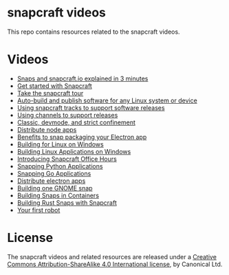 # snapcraft videos

This repo contains resources related to the snapcraft videos.

# Videos

  * [Snaps and snapcraft.io explained in 3 minutes](snap_and_snapcraft_explained)
  * [Get started with Snapcraft](get_started_with_snapcraft)
  * [Take the snapcraft tour](tour)
  * [Auto-build and publish software for any Linux system or device](autobuild_and_publish)
  * [Using snapcraft tracks to support software releases](using_snapcraft_tracks)
  * [Using channels to support releases](using_channels)
  * [Classic, devmode, and strict confinement](confinement)
  * [Distribute node apps](distribute_node_apps)
  * [Benefits to snap packaging your Electron app](benefits_to_snap_electron_app)
  * [Building for Linux on Windows](building_for_linux_on_windows)
  * [Building Linux Applications on Windows](building_linux_applications_on_windows)
  * [Introducing Snapcraft Office Hours](introducing_snapcraft_office_hours)
  * [Snapping Python Applications](snapping_python_applications)
  * [Snapping Go Applications](snapping_go_applications)
  * [Distribute electron apps](distribute_electron_apps)
  * [Building one GNOME snap](building_gnome_snap)
  * [Building Snaps in Containers](building_snaps_in_containers)
  * [Building Rust Snaps with Snapcraft](building_rust_snaps_with_snapcraft)
  * [Your first robot](your_first_robot)

# License

The snapcraft videos and related resources are released under a
[Creative Commons Attribution-ShareAlike 4.0 International license](https://creativecommons.org/licenses/by-sa/4.0/),
by Canonical Ltd.
